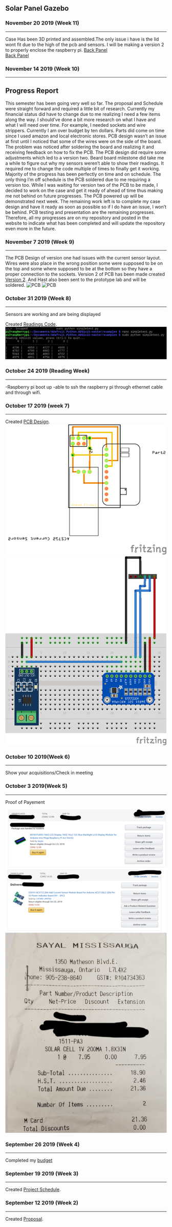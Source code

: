 Solar Panel Gazebo
---------------
### November 20 2019 (Week 11)
-----------------
Case Has been 3D printed and assembled.The only issue i have is the lid wont fit due to the high of the pcb and sensors. I will be making a version 2 to properly enclose the raspberry pi.
[Back Panel](Raspberry%20pi%20case/back_panel_SD.stl)\
[Back Panel](Raspberry%20pi%20case/bottom_panel.stl)

### November 14 2019 (Week 10)
-----------------

Progress Report
-----
This semester has been going very well so far. The proposal and Schedule were straight forward and required a little bit of research. Currently my financial status did have to change due to me realizing I need a few items along the way. I should’ve done a bit more research on what I have and what I will need over time. For example, I needed sockets and wire strippers. Currently I am over budget by ten dollars. Parts did come on time since I used amazon and local electronic stores. PCB design wasn’t an issue at first until I noticed that some of the wires were on the side of the board. The problem was noticed after soldering the board and realizing it and receiving feedback on how to fix the PCB. The PCB design did require some adjustments which led to a version two. Beard board milestone did take me a while to figure out why my sensors weren’t able to show their readings. It required me to change the code multiple of times to finally get it working. Majority of the progress has been perfectly on time and on schedule. The only thing I’m off schedule is the PCB soldered due to me requiring a version too. While I was waiting for version two of the PCB to be made, I decided to work on the case and get it ready of ahead of time thus making me not behind on future progresses. The PCB powered up will be demonstrated next week. The remaining work left is to complete my case design and have it ready as soon as possible so if I do have an issue, I won’t be behind. PCB testing and presentation are the remaining progresses. Therefore, all my progresses are on my repository and posted in the website to indicate what has been completed and will update the repository even more in the future.

### November 7 2019 (Week 9)
-----------------
The PCB Design of version one had issues with the current sensor layout. Wires were also place in the wrong position some were supposed to be on the top and some where supposed to be at the bottom so they have a proper connection to the sockets.
Version 2 of PCB has been made created [Version 2](Electronics/Version%202). And Hast also been sent to the prototype lab and will be soldered.
![PCB](image/PCB_BottomViewV1.jpg)
![PCB](image/PCB_TopViewV1.jpg)

### October 31 2019 (Week 8)
-----------------
Sensors are working and are being displayed

Created [Readings Code](Code/simpletest.py).
![Readings](/image/Readings.png)

### October 24 2019 (Reading Week)
-----------------
-Raspberry pi boot up
-able to ssh the raspberry pi through ethernet cable and through wifi.

### October 17 2019 (week 7)
------------
Created [PCB Design](https://github.com/E-Hajj/Ahmad/tree/master/Electronics).
![PCB_Design](Electronics/Version%201/Current_ADC_PCB.png)
![PCB_Design](Electronics/Version%201/Current_ADC_Bread.png)
### October 10 2019(Week 6)
--------------------------
Show your acquisitions/Check in meeting

### October 3 2019(Week 5)
-------------------
Proof of Payement 

![LCD Display](/image/LCD_Display.png)
![Image Cureent Sensor](image/Current%20Sensor.png)
![Image Solar](image/Solar.PNG)


### September 26 2019 (Week 4)
--------------------
Completed my [budget](documentation/Budget.pdf)


### September 19 2019 (Week 3)
----------------------------
Created [Project Schedule](documentation/ProjectSchedule.pdf).

### September 12 2019 (Week 2)
---------------------------
Created [Proposal](documentation/AhmadEl-HajjCENG317As1.pdf).



